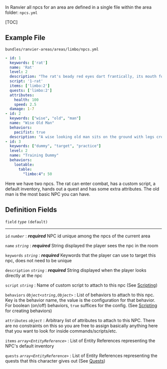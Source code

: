 In Ranvier all npcs for an area are defined in a single file within the area folder: `npcs.yml`

[TOC]

## Example File

`bundles/ranvier-areas/areas/limbo/npcs.yml`
``` yaml
- id: 1
  keywords: ['rat']
  name: 'Rat'
  level: 2
  description: "The rat's beady red eyes dart frantically, its mouth foaming as it scampers about."
  script: '1-rat'
  items: ['limbo:2']
  quests: ['limbo:2']
  attributes:
    health: 100
    speed: 2.5
  damage: 1-7
- id: 2
  keywords: ["wise", "old", "man"]
  name: "Wise Old Man"
  behaviors:
    pacifist: true
  description: "A wise looking old man sits on the ground with legs crossed."
- id: 3
  keywords: ["dummy", "target", "practice"]
  level: 2
  name: "Training Dummy"
  behaviors:
    lootable:
      table:
        "limbo:4": 50
```

Here we have two npcs. The rat can enter combat, has a custom script, a default inventory, hands out a quest and has
some extra attributes. The old man is the most basic NPC you can have.

## Definition Fields

`field` _`type`_ `(default)`

----

`id` _`number`_
:    ***required*** NPC id unique among the npcs of the current area

`name` _`string`_
:    ***required*** String displayed the player sees the npc in the room

`keywords` _`string`_
:    ***required*** Keywords that the player can use to target this npc, does not need to be unique

`description` _`string`_
:    ***required*** String displayed when the player looks directly at the npc

`script` _`string`_
:    Name of custom script to attach to this npc (See [Scripting](scripting.md))

`behaviors` _`Object<string,Object>`_
:    List of behaviors to attach to this npc. Key is the behavior name, the value is the configuration for that
behavior. For boolean (on/off) behaviors, `true` suffices for the config. (See [Scripting](scripting.md) for creating behaviors)

`attributes` _`object`_
:    Arbitrary list of attributes to attach to this NPC. There are no constraints on this so you are free to assign
basically anything here that you want to look for inside commands/scripts/etc.

`items` _`array<EntityReference>`_
:    List of Entity References representing the NPC's default inventory

`quests` _`array<EntityReference>`_
:    List of Entity References representing the quests that this character gives out (See [Quests](quests.md))
